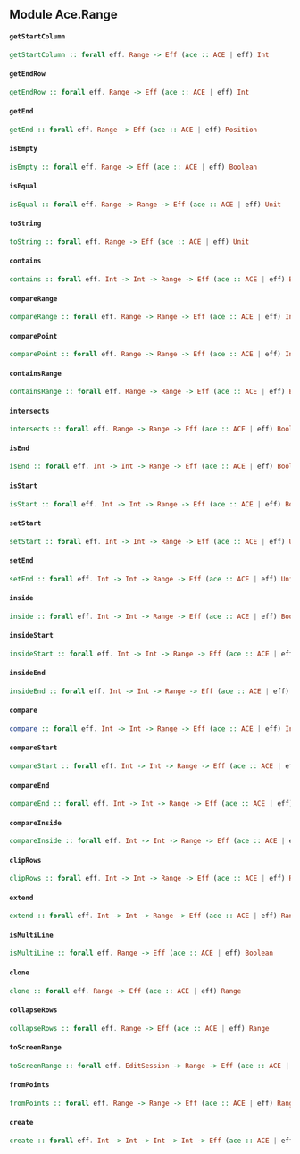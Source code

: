 ## Module Ace.Range

#### `getStartColumn`

``` purescript
getStartColumn :: forall eff. Range -> Eff (ace :: ACE | eff) Int
```

#### `getEndRow`

``` purescript
getEndRow :: forall eff. Range -> Eff (ace :: ACE | eff) Int
```

#### `getEnd`

``` purescript
getEnd :: forall eff. Range -> Eff (ace :: ACE | eff) Position
```

#### `isEmpty`

``` purescript
isEmpty :: forall eff. Range -> Eff (ace :: ACE | eff) Boolean
```

#### `isEqual`

``` purescript
isEqual :: forall eff. Range -> Range -> Eff (ace :: ACE | eff) Unit
```

#### `toString`

``` purescript
toString :: forall eff. Range -> Eff (ace :: ACE | eff) Unit
```

#### `contains`

``` purescript
contains :: forall eff. Int -> Int -> Range -> Eff (ace :: ACE | eff) Boolean
```

#### `compareRange`

``` purescript
compareRange :: forall eff. Range -> Range -> Eff (ace :: ACE | eff) Int
```

#### `comparePoint`

``` purescript
comparePoint :: forall eff. Range -> Range -> Eff (ace :: ACE | eff) Int
```

#### `containsRange`

``` purescript
containsRange :: forall eff. Range -> Range -> Eff (ace :: ACE | eff) Boolean
```

#### `intersects`

``` purescript
intersects :: forall eff. Range -> Range -> Eff (ace :: ACE | eff) Boolean
```

#### `isEnd`

``` purescript
isEnd :: forall eff. Int -> Int -> Range -> Eff (ace :: ACE | eff) Boolean
```

#### `isStart`

``` purescript
isStart :: forall eff. Int -> Int -> Range -> Eff (ace :: ACE | eff) Boolean
```

#### `setStart`

``` purescript
setStart :: forall eff. Int -> Int -> Range -> Eff (ace :: ACE | eff) Unit
```

#### `setEnd`

``` purescript
setEnd :: forall eff. Int -> Int -> Range -> Eff (ace :: ACE | eff) Unit
```

#### `inside`

``` purescript
inside :: forall eff. Int -> Int -> Range -> Eff (ace :: ACE | eff) Boolean
```

#### `insideStart`

``` purescript
insideStart :: forall eff. Int -> Int -> Range -> Eff (ace :: ACE | eff) Boolean
```

#### `insideEnd`

``` purescript
insideEnd :: forall eff. Int -> Int -> Range -> Eff (ace :: ACE | eff) Boolean
```

#### `compare`

``` purescript
compare :: forall eff. Int -> Int -> Range -> Eff (ace :: ACE | eff) Int
```

#### `compareStart`

``` purescript
compareStart :: forall eff. Int -> Int -> Range -> Eff (ace :: ACE | eff) Int
```

#### `compareEnd`

``` purescript
compareEnd :: forall eff. Int -> Int -> Range -> Eff (ace :: ACE | eff) Int
```

#### `compareInside`

``` purescript
compareInside :: forall eff. Int -> Int -> Range -> Eff (ace :: ACE | eff) Int
```

#### `clipRows`

``` purescript
clipRows :: forall eff. Int -> Int -> Range -> Eff (ace :: ACE | eff) Range
```

#### `extend`

``` purescript
extend :: forall eff. Int -> Int -> Range -> Eff (ace :: ACE | eff) Range
```

#### `isMultiLine`

``` purescript
isMultiLine :: forall eff. Range -> Eff (ace :: ACE | eff) Boolean
```

#### `clone`

``` purescript
clone :: forall eff. Range -> Eff (ace :: ACE | eff) Range
```

#### `collapseRows`

``` purescript
collapseRows :: forall eff. Range -> Eff (ace :: ACE | eff) Range
```

#### `toScreenRange`

``` purescript
toScreenRange :: forall eff. EditSession -> Range -> Eff (ace :: ACE | eff) Range
```

#### `fromPoints`

``` purescript
fromPoints :: forall eff. Range -> Range -> Eff (ace :: ACE | eff) Range
```

#### `create`

``` purescript
create :: forall eff. Int -> Int -> Int -> Int -> Eff (ace :: ACE | eff) Range
```



